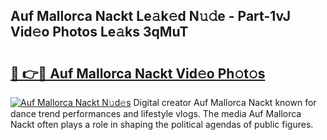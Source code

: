 ## Auf Mallorca Nackt Le𝚊k𝚎d N𝚞𝚍e - Part-1vJ Vid𝚎o Photos Le𝚊ks 3qMuT

# <h2><a href="http://fbajok.evod.top/?m=Auf+Mallorca+Nackt">🔗 👉🔴 Auf Mallorca Nackt Vid𝚎o Ph𝚘t𝚘s</a></h2>

[![Auf Mallorca Nackt N𝚞d𝚎s](https://i.imgur.com/8V9OHl7.gif)](http://fbajok.evod.top/?m=Auf+Mallorca+Nackt)
Digital creator Auf Mallorca Nackt known for dance trend performances and lifestyle vlogs. The media Auf Mallorca Nackt often plays a role in shaping the political agendas of public figures. 
